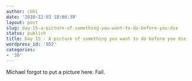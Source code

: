 ```yaml
---
author: cbhl
date: '2010-12-03 18:00:39'
layout: post
slug: day-15-a-picture-of-something-you-want-to-do-before-you-die
status: publish
title: Day 15 - A picture of something you want to do before you die
wordpress_id: '852'
categories:
- '30'
---
```


Michael forgot to put a picture here. Fail.

